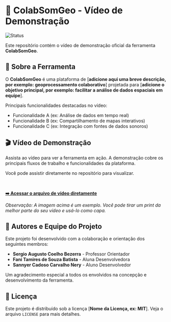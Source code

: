 # 🎥 ColabSomGeo - Vídeo de Demonstração

![Status](https://img.shields.io/badge/status-concluído-green)

Este repositório contém o vídeo de demonstração oficial da ferramenta **ColabSomGeo**.

## 📄 Sobre a Ferramenta

O **ColabSomGeo** é uma plataforma de [**adicione aqui uma breve descrição, por exemplo: geoprocessamento colaborativo**] projetada para [**adicione o objetivo principal, por exemplo: facilitar a análise de dados espaciais em equipe**].

[//]: # (Descreva aqui em um ou dois parágrafos os principais objetivos e funcionalidades da ferramenta ColabSomGeo. O que ela faz? Qual problema ela resolve?)

Principais funcionalidades destacadas no vídeo:
* Funcionalidade A (ex: Análise de dados em tempo real)
* Funcionalidade B (ex: Compartilhamento de mapas interativos)
* Funcionalidade C (ex: Integração com fontes de dados sonoros)

## 🎬 Vídeo de Demonstração

Assista ao vídeo para ver a ferramenta em ação. A demonstração cobre os principais fluxos de trabalho e funcionalidades da plataforma.

Você pode assistir diretamente no repositório para visualizar.

<br>

**[➡️ Acessar o arquivo de vídeo diretamente](./Vídeo%20Demonstração%20da%20Ferramenta.mp4)**

*Observação: A imagem acima é um exemplo. Você pode tirar um print da melhor parte do seu vídeo e usá-lo como capa.*

## 👥 Autores e Equipe do Projeto

Este projeto foi desenvolvido com a colaboração e orientação dos seguintes membros:

* **Sergio Augusto Coelho Bezerra** - Professor Orientador
* **Fani Tamires de Souza Batista** - Aluna Desenvolvedora
* **Sannyer Cadoso Carvalho Nery** - Aluno Desenvolvedor

Um agradecimento especial a todos os envolvidos na concepção e desenvolvimento da ferramenta.

## 📜 Licença

Este projeto é distribuído sob a licença [**Nome da Licença, ex: MIT**]. Veja o arquivo `LICENSE` para mais detalhes.